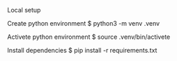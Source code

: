 Local setup 

Create python environment
$ python3 -m venv .venv

Activete python environment
$ source .venv/bin/activete

Install dependencies
$ pip install -r requirements.txt

